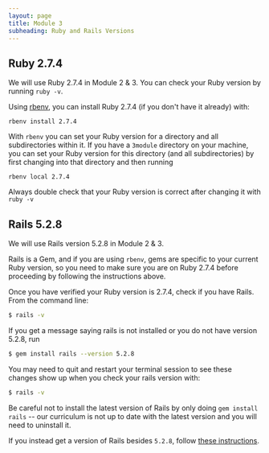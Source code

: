 ```yaml
---
layout: page
title: Module 3
subheading: Ruby and Rails Versions
---
```


## Ruby 2.7.4

We will use Ruby 2.7.4 in Module 2 & 3. You can check your Ruby version by running `ruby -v`.

Using [rbenv](https://github.com/rbenv/rbenv), you can install Ruby 2.7.4 (if you don't have it already) with:

```
rbenv install 2.7.4
```

With `rbenv` you can set your Ruby version for a directory and all subdirectories within it. If you have a `3module` directory on your machine, you can set your Ruby version for this directory (and all subdirectories) by first changing into that directory and then running

```
rbenv local 2.7.4
```

Always double check that your Ruby version is correct after changing it with `ruby -v`

## Rails 5.2.8

We will use Rails version 5.2.8 in Module 2 & 3.

Rails is a Gem, and if you are using `rbenv`, gems are specific to your current Ruby version, so you need to make sure you are on Ruby 2.7.4 before proceeding by following the instructions above.

Once you have verified your Ruby version is 2.7.4, check if you have Rails. From the command line:

```bash
$ rails -v
```

If you get a message saying rails is not installed or you do not have version 5.2.8, run

```bash
$ gem install rails --version 5.2.8
```

You may need to quit and restart your terminal session to see these changes show up when you check your rails version with:

```bash
$ rails -v
```

Be careful not to install the latest version of Rails by only doing `gem install rails` -- our curriculum is not up to date with the latest version and you will need to uninstall it.

If you instead get a version of Rails besides `5.2.8`, follow [these instructions](https://github.com/turingschool-examples/task_manager_rails/blob/master/rails_uninstall.md).
